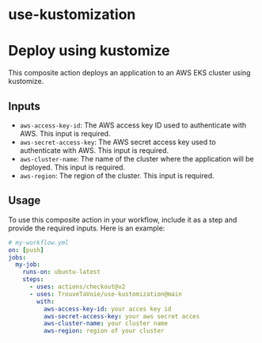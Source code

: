 # use-kustomization
# Deploy using kustomize

This composite action deploys an application to an AWS EKS cluster using kustomize.

## Inputs

- `aws-access-key-id`: The AWS access key ID used to authenticate with AWS. This input is required.
- `aws-secret-access-key`: The AWS secret access key used to authenticate with AWS. This input is required.
- `aws-cluster-name`: The name of the cluster where the application will be deployed. This input is required.
- `aws-region`: The region of the cluster. This input is required.

## Usage

To use this composite action in your workflow, include it as a step and provide the required inputs. Here is an example:

```yaml
# my-workflow.yml
on: [push]
jobs:
  my-job:
    runs-on: ubuntu-latest
    steps:
      - uses: actions/checkout@v2
      - uses: TrouveTaVoie/use-kustomization@main
        with:
          aws-access-key-id: your acces key id
          aws-secret-access-key: your aws secret acces
          aws-cluster-name: your cluster name
          aws-region: region of your cluster